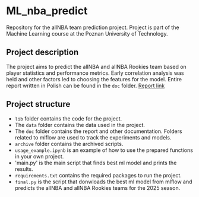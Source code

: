 # ML_nba_predict
Repository for the allNBA team prediction project. Project is part of the Machine Learning course at the Poznan University of Technology.
## Project description
The project aims to predict the allNBA and allNBA Rookies team based on player statistics and performance metrics. Early correlation analysis was held and other factors led to choosing the features for the model. Entire report written in Polish can be found in the `doc` folder. [Report link](doc/README.md)
## Project structure
- `lib` folder contains the code for the project. 
- The `data` folder contains the data used in the project. 
- The `doc` folder contains the report and other documentation. Folders related to mlflow are used to track the experiments and models. 
- `archive` folder contains the archived scripts. 
- `usage_example.ipynb` is an example of how to use the prepared functions in your own project.
- 'main.py' is the main script that finds best ml model and prints the results.
- `requirements.txt` contains the required packages to run the project.
- `final.py` is the script that donwloads the best ml model from mlflow and predicts the allNBA and allNBA Rookies teams for the 2025 season.

